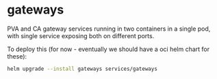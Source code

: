 # gateways

PVA and CA gateway services running in two containers in a single pod, with single service exposing both on different ports.

To deploy this (for now - eventually we should have a oci helm chart for these):

```bash
helm upgrade --install gateways services/gateways
```